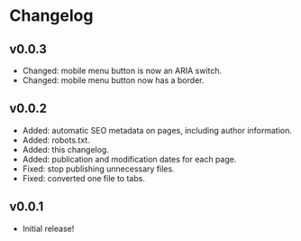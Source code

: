 # Changelog

## v0.0.3

- Changed: mobile menu button is now an ARIA switch.
- Changed: mobile menu button now has a border.

## v0.0.2

- Added: automatic SEO metadata on pages, including author information.
- Added: robots.txt.
- Added: this changelog.
- Added: publication and modification dates for each page.
- Fixed: stop publishing unnecessary files.
- Fixed: converted one file to tabs.

## v0.0.1

- Initial release!